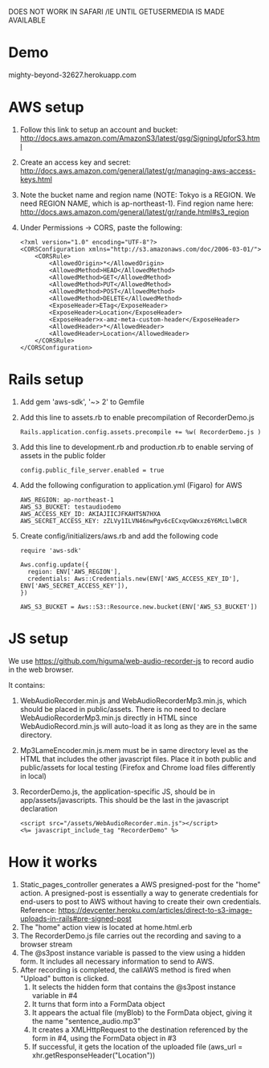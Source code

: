 DOES NOT WORK IN SAFARI /IE UNTIL GETUSERMEDIA IS MADE AVAILABLE

Demo
===

mighty-beyond-32627.herokuapp.com

AWS setup
===

1. Follow this link to setup an account and bucket: http://docs.aws.amazon.com/AmazonS3/latest/gsg/SigningUpforS3.html
2. Create an access key and secret: http://docs.aws.amazon.com/general/latest/gr/managing-aws-access-keys.html
3. Note the bucket name and region name (NOTE: Tokyo is a REGION. We need REGION NAME, which is ap-northeast-1). Find region name here: http://docs.aws.amazon.com/general/latest/gr/rande.html#s3_region
4. Under Permissions -> CORS, paste the following:

    ```
    <?xml version="1.0" encoding="UTF-8"?>
    <CORSConfiguration xmlns="http://s3.amazonaws.com/doc/2006-03-01/">
        <CORSRule>
            <AllowedOrigin>*</AllowedOrigin>
            <AllowedMethod>HEAD</AllowedMethod>
            <AllowedMethod>GET</AllowedMethod>
            <AllowedMethod>PUT</AllowedMethod>
            <AllowedMethod>POST</AllowedMethod>
            <AllowedMethod>DELETE</AllowedMethod>
            <ExposeHeader>ETag</ExposeHeader>
            <ExposeHeader>Location</ExposeHeader>
            <ExposeHeader>x-amz-meta-custom-header</ExposeHeader>
            <AllowedHeader>*</AllowedHeader>
            <AllowedHeader>Location</AllowedHeader>
        </CORSRule>
    </CORSConfiguration>
    ```

Rails setup
===

1. Add gem 'aws-sdk', '~> 2' to Gemfile
2. Add this line to assets.rb to enable precompilation of RecorderDemo.js

    ```
    Rails.application.config.assets.precompile += %w( RecorderDemo.js )
    ```

3. Add this line to development.rb and production.rb to enable serving of assets in the public folder

    ```
    config.public_file_server.enabled = true
    ```

4. Add the following configuration to application.yml (Figaro) for AWS

    ```
    AWS_REGION: ap-northeast-1
    AWS_S3_BUCKET: testaudiodemo
    AWS_ACCESS_KEY_ID: AKIAJIICJFKAHTSN7HXA
    AWS_SECRET_ACCESS_KEY: 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
    ```

5. Create config/initializers/aws.rb and add the following code

    ```
    require 'aws-sdk'

    Aws.config.update({
      region: ENV['AWS_REGION'],
      credentials: Aws::Credentials.new(ENV['AWS_ACCESS_KEY_ID'], ENV['AWS_SECRET_ACCESS_KEY']),
    })

    AWS_S3_BUCKET = Aws::S3::Resource.new.bucket(ENV['AWS_S3_BUCKET'])
    ```

JS setup
====

We use https://github.com/higuma/web-audio-recorder-js to record audio in the web browser.

It contains:

1. WebAudioRecorder.min.js and WebAudioRecorderMp3.min.js, which should be placed in public/assets. There is no need to declare WebAudioRecorderMp3.min.js directly in HTML since WebAudioRecord.min.js will auto-load it as long as they are in the same directory.
2. Mp3LameEncoder.min.js.mem must be in same directory level as the HTML that includes the other javascript files. Place it in both public and public/assets for local testing (Firefox and Chrome load files differently in local)
3. RecorderDemo.js, the application-specific JS, should be in app/assets/javascripts. This should be the last in the javascript declaration

    ```
    <script src="/assets/WebAudioRecorder.min.js"></script>
    <%= javascript_include_tag "RecorderDemo" %>
    ```

How it works
===

1. Static_pages_controller generates a AWS presigned-post for the "home" action. A presigned-post is essentially a way to generate credentials for end-users to post to AWS without having to create their own credentials. Reference: https://devcenter.heroku.com/articles/direct-to-s3-image-uploads-in-rails#pre-signed-post
2. The "home" action view is located at home.html.erb
3. The RecorderDemo.js file carries out the recording and saving to a browser stream
4. The @s3post instance variable is passed to the view using a hidden form. It includes all necessary information to send to AWS.
5. After recording is completed, the callAWS method is fired when "Upload" button is clicked.
    1. It selects the hidden form that contains the @s3post instance variable in #4
    2. It turns that form into a FormData object
    3. It appears the actual file (myBlob) to the FormData object, giving it the name "sentence_audio.mp3"
    4. It creates a XMLHttpRequest to the destination referenced by the form in #4, using the FormData object in #3
    5. If successful, it gets the location of the uploaded file (aws_url = xhr.getResponseHeader("Location"))
